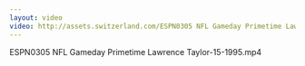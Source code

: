 ```yaml
---
layout: video
video: http://assets.switzerland.com/ESPN0305 NFL Gameday Primetime Lawrence Taylor-15-1995.mp4
---
```

ESPN0305 NFL Gameday Primetime Lawrence Taylor-15-1995.mp4
